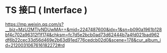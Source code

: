 # TS 接口 ( Interface )

https://mp.weixin.qq.com/s?__biz=MzU2MTIyNDUwMA==&mid=2247487600&idx=1&sn=b090a1961b128bf4c702a96312f1f174&chksm=fc7d5e2bcb0ad73d62444b7a4fd021bad962df6b22cec33d56d469e2b63d91ed776cedcb02d0&scene=178&cur_album_id=2120031067616182272#rd
